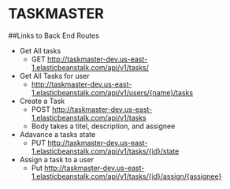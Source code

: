 # TASKMASTER

##Links to Back End Routes
* Get All tasks
  * GET http://taskmaster-dev.us-east-1.elasticbeanstalk.com/api/v1/tasks/ 
* Get All Tasks for user
  * http://taskmaster-dev.us-east-1.elasticbeanstalk.com/api/v1/users/{name}/tasks
* Create a Task
  * POST http://taskmaster-dev.us-east-1.elasticbeanstalk.com/api/v1/tasks
  * Body takes a titel, description, and assignee
* Adavance a tasks state
  * PUT http://taskmaster-dev.us-east-1.elasticbeanstalk.com/api/v1/tasks/{id}/state
* Assign a task to a user
  * Put http://taskmaster-dev.us-east-1.elasticbeanstalk.com/api/v1/tasks/{id}/assign/{assignee}
